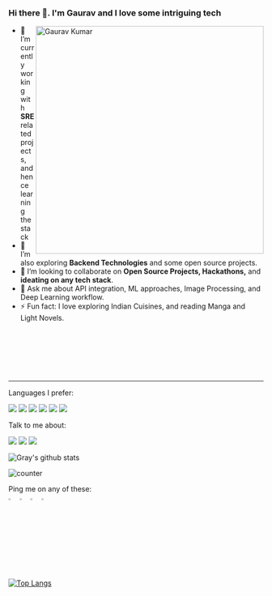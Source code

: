### Hi there 👋. I'm Gaurav and I love some intriguing tech

<a><img align="right" alt="Gaurav Kumar" width="450px"  src="https://media.giphy.com/media/xFkgeu7dhfgqqxJqmj/giphy.gif"></a>
  - 🔭 I’m currently working with **SRE** related projects, and hence learning the stack 
  - 🌱 I’m also exploring **Backend Technologies** and some open source projects.
  - 👯 I’m looking to collaborate on **Open Source Projects, Hackathons,** and **ideating on any tech stack**.
  - 💬 Ask me about API integration, ML approaches, Image Processing, and Deep Learning workflow.
  - ⚡ Fun fact: I love exploring Indian Cuisines, and reading Manga and Light Novels.
  <br><br><br>  <br><br><br>  <br>



<hr>

Languages I prefer:<br>
<p>
  <a><img src="https://img.icons8.com/color/48/000000/golang.png"></a>
  <a><img src="https://img.icons8.com/color/48/000000/java-coffee-cup-logo.png"></a>
  <a><img src="https://img.icons8.com/color/48/000000/python.png"></a>
  <a><img src="https://img.icons8.com/color/48/000000/c-programming.png"></a>
  <a><img src="https://img.icons8.com/color/48/000000/c-plus-plus-logo.png"></a>
  <a><img src="https://img.icons8.com/color/48/000000/javascript.png"></a>
</p>
Talk to me about:<br>
<p>
  <a><img src="https://img.icons8.com/color/48/000000/react-native.png"></a>
  <a><img src="https://img.icons8.com/dusk/48/000000/web.png"></a>
  <a><img src="https://img.icons8.com/cotton/48/000000/artificial-intelligence.png"></a>
</p>

![Gray's github stats](https://github-readme-stats.vercel.app/api?username=GrayFlash&theme=dracula)

<p> <img src="https://komarev.com/ghpvc/?username=GrayFlash&color=green" alt="counter" /> </p>




Ping me on any of these: <br>
[<img src="https://img.icons8.com/color/48/000000/twitter.png" width="3.5%"/>](https://twitter.com/kumar_gaurav_10)
[<img src="https://img.icons8.com/color/48/000000/linkedin.png" width="3.5%"/>](https://www.linkedin.com/in/gaurav-kumar-404280194/)
[<img src="https://img.icons8.com/color/48/000000/instagram.png" width="3.5%"/>](https://www.instagram.com/g.r.a.y.stack/)
<a href="mailto:gk74533@gmail.com"> <img src="https://img.icons8.com/fluent/48/000000/gmail.png" width="3.5%"/> </a>




### 
[![Top Langs](https://github-readme-stats.vercel.app/api/top-langs/?username=GrayFlash&hide=Jupyter+Notebook&layout=compact&langs_count=6)](https://github.com/GrayFlash/github-readme-stats)
### 

